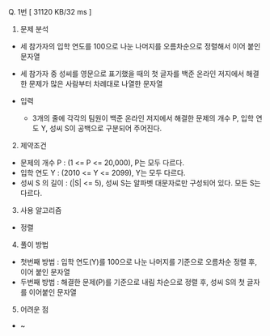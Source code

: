 Q. 1번 [ 31120 KB/32 ms ]

1. 문제 분석
- 세 참가자의 입학 연도를 100으로 나눈 나머지를 오름차순으로 정렬해서 이어 붙인 문자열 
- 세 참가자 중 성씨를 영문으로 표기했을 때의 첫 글자를 백준 온라인 저지에서 해결한 문제가 많은 사람부터 차례대로 나열한 문자열


- 입력
  - 3개의 줄에 각각의 팀원이 백준 온라인 저지에서 해결한 문제의 개수 P, 입학 연도 Y, 성씨 S이 공백으로 구분되어 주어진다. 

2. 제약조건
- 문제의 개수 P : (1 <= P <= 20,000), P는 모두 다르다.
- 입학 연도 Y : (2010 <= Y <= 2099), Y는 모두 다르다.
- 성씨 S 의 길이 : (|S| <= 5), 성씨 S는 알파벳 대문자로만 구성되어 있다. 모든 S는 다르다.

3. 사용 알고리즘
- 정렬

4. 풀이 방법
- 첫번째 방법 : 입학 연도(Y)를 100으로 나눈 나머지를 기준으로 오름차순 정렬 후, 이어 붙인 문자열 
- 두번째 방법 : 해결한 문제(P)를 기준으로 내림 차순으로 정렬 후, 성씨 S의 첫 글자를 이어붙인 문자열

5. 어려운 점
- ~